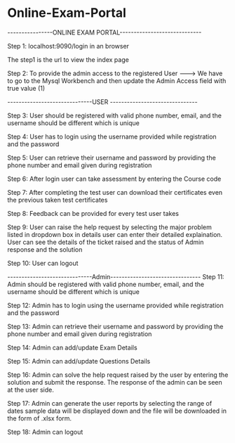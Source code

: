 # Online-Exam-Portal
----------------ONLINE EXAM PORTAL-----------------------------

Step 1: localhost:9090/login  in an browser

The step1 is the url to view the index page

Step 2: To provide the admin access to the registered User ---> We have to go to the Mysql Workbench and then update the Admin Access field with true value (1)

------------------------------USER -------------------------------

Step 3: User should be registered with valid phone number, email, and the username should be different which is unique

Step 4: User has to login using the username provided while registration and the password

Step 5: User can retrieve their username and password by providing the phone number and email given during registration

Step 6: After login user can take assessment by entering the Course code 

Step 7: After completing the test user can download their certificates even the previous taken test certificates

Step 8: Feedback can be provided for every test user takes

Step 9: User can raise the help request by selecting the major problem listed in dropdown box in details user can enter their detailed explaination. User can see the details of the ticket raised and the status of Admin response and the solution

Step 10: User can logout

------------------------------Admin--------------------------------
Step 11: Admin should be registered with valid phone number, email, and the username should be different which is unique

Step 12: Admin has to login using the username provided while registration and the password

Step 13: Admin can retrieve their username and password by providing the phone number and email given during registration

Step 14: Admin can add/update Exam Details 

Step 15: Admin can add/update Questions Details

Step 16: Admin can solve the help request raised by the user by entering the solution and submit the response. The response of the admin can be seen at the user side.

Step 17: Admin can generate the user reports by selecting the range of dates sample data will be displayed down and the file will be downloaded in the form of .xlsx form.

Step 18: Admin can logout
